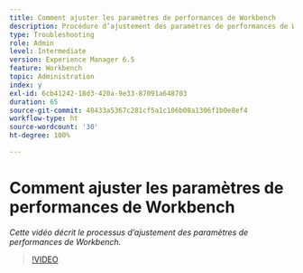 ```yaml
---
title: Comment ajuster les paramètres de performances de Workbench
description: Procédure d’ajustement des paramètres de performances de Workbench
type: Troubleshooting
role: Admin
level: Intermediate
version: Experience Manager 6.5
feature: Workbench
topic: Administration
index: y
exl-id: 6cb41242-18d3-420a-9e33-87091a648703
duration: 65
source-git-commit: 48433a5367c281cf5a1c106b08a1306f1b0e8ef4
workflow-type: ht
source-wordcount: '30'
ht-degree: 100%

---
```


# Comment ajuster les paramètres de performances de Workbench

*Cette vidéo décrit le processus d’ajustement des paramètres de performances de Workbench.*

>[!VIDEO](https://video.tv.adobe.com/v/335511?quality=12&learn=on)
